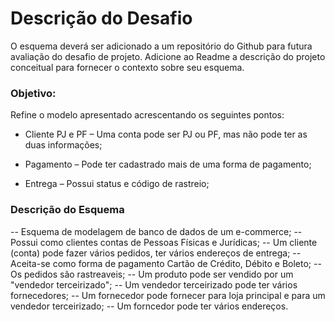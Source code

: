 # Descrição do Desafio
O esquema deverá ser adicionado a um repositório do Github para futura avaliação do desafio de projeto. Adicione ao Readme a descrição do projeto conceitual para fornecer o contexto sobre seu esquema.

### Objetivo:
Refine o modelo apresentado acrescentando os seguintes pontos:

- Cliente PJ e PF – Uma conta pode ser PJ ou PF, mas não pode ter as duas informações;

- Pagamento – Pode ter cadastrado mais de uma forma de pagamento;

- Entrega – Possui status e código de rastreio;

### Descrição do Esquema

-- Esquema de modelagem de banco de dados de um e-commerce;
-- Possui como clientes contas de Pessoas Físicas e Jurídicas;
-- Um cliente (conta) pode fazer vários pedidos, ter vários endereços de entrega;
-- Aceita-se como forma de pagamento Cartão de Crédito, Débito e Boleto;
-- Os pedidos são rastreaveis;
-- Um produto pode ser vendido por um "vendedor terceirizado";
-- Um vendedor terceirizado pode ter vários fornecedores;
-- Um fornecedor pode fornecer para loja principal e para um vendedor terceirizado;
-- Um forncedor pode ter vários endereços.
